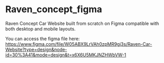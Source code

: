 # Raven_concept_figma
Raven Concept Car Website built from scratch on Figma compatible with both desktop and mobile layouts.

You can access the figma file here: https://www.figma.com/file/W05ABX9LrVAh0zpMR9gj3s/Raven-Car-Website?type=design&node-id=30%3A41&mode=design&t=x6X6U5MKJNZHWbVW-1
